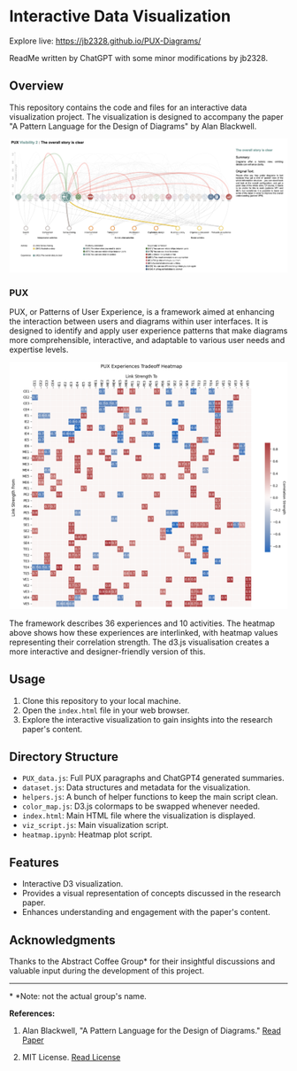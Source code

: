 # Interactive Data Visualization

Explore live: https://jb2328.github.io/PUX-Diagrams/

ReadMe written by ChatGPT with some minor modifications by jb2328. 

## Overview

This repository contains the code and files for an interactive data visualization project. The visualization is designed to accompany the paper "A Pattern Language for the Design of Diagrams" by Alan Blackwell.

![Screenshot of the visualisation](/files/pux_screenshot.png)


### PUX  

PUX, or Patterns of User Experience, is a framework aimed at enhancing the interaction between users and diagrams within user interfaces. It is designed to identify and apply user experience patterns that make diagrams more comprehensible, interactive, and adaptable to various user needs and expertise levels.

![PUX Heatmap](/files/heatmap.png)

The framework describes 36 experiences and 10 activities. The heatmap above shows how these experiences are interlinked, with heatmap values representing their correlation strength. The d3.js visualisation creates a more interactive and designer-friendly version of this.

## Usage

1. Clone this repository to your local machine.
2. Open the `index.html` file in your web browser.
3. Explore the interactive visualization to gain insights into the research paper's content.

## Directory Structure
- `PUX_data.js`: Full PUX paragraphs and ChatGPT4 generated summaries.
- `dataset.js`: Data structures and metadata for the visualization.
- `helpers.js`: A bunch of helper functions to keep the main script clean.
- `color_map.js`: D3.js colormaps to be swapped whenever needed.
- `index.html`: Main HTML file where the visualization is displayed.
- `viz_script.js`: Main visualization script.
- `heatmap.ipynb`: Heatmap plot script.


## Features

- Interactive D3 visualization.
- Provides a visual representation of concepts discussed in the research paper.
- Enhances understanding and engagement with the paper's content.

## Acknowledgments

Thanks to the Abstract Coffee Group* for their insightful discussions and valuable input during the development of this project.

---

\* *Note: not the actual group's name.

**References:**

1. Alan Blackwell, "A Pattern Language for the Design of Diagrams." [Read Paper](https://www.cl.cam.ac.uk/~afb21/publications/Richards-Diagrams-Chapter.pdf)

2. MIT License. [Read License](LICENSE)
